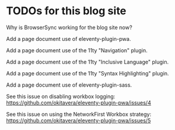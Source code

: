 # TODOs for this blog site

Why is BrowserSync working for the blog site now?

Add a page document use of eleventy-plugin-pwa.

Add a page document use of the 11ty "Navigation" plugin.

Add a page document use of the 11ty "Inclusive Language" plugin.

Add a page document use of the 11ty "Syntax Highlighting" plugin.

Add a page document use of eleventy-plugin-sass.

See this issue on disabling workbox logging:
<https://github.com/okitavera/eleventy-plugin-pwa/issues/4>

See this issue on using the NetworkFirst Workbox strategy:
<https://github.com/okitavera/eleventy-plugin-pwa/issues/5>
